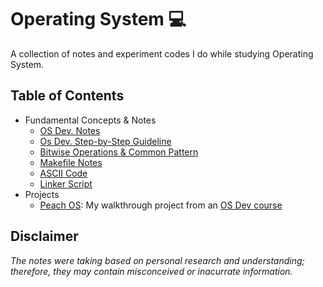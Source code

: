 # Operating System :computer:
A collection of notes and experiment codes I do while studying Operating System.

## Table of Contents
- Fundamental Concepts & Notes
  - [OS Dev. Notes](./guides/OS-DEV-NOTES.md)
  - [Os Dev. Step-by-Step Guideline](./guides/GUIDELINE.md)
  - [Bitwise Operations & Common Pattern](./guides/BITWISE.md)
  - [Makefile Notes](./guides/Makefile)
  - [ASCII Code](./guides/ASCIICODE.md)
  - [Linker Script](./guides/LINKER-SCRIPT.md)
- Projects
  - [Peach OS](./PeachOS): My walkthrough project from an [OS Dev course](https://www.udemy.com/course/developing-a-multithreaded-kernel-from-scratch/) 

## Disclaimer
*The notes were taking based on personal research and understanding; therefore, they may contain misconceived or inacurrate information.*
